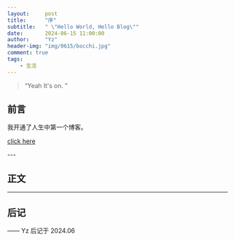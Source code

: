 ```yaml
---
layout:     post
title:      "序"
subtitle:   " \"Hello World, Hello Blog\""
date:       2024-06-15 11:00:00
author:     "Yz"
header-img: "img/0615/bocchi.jpg"
comment: true
tags:
    - 生活
---
```


> “Yeah It's on. ”


## 前言

我开通了人生中第一个博客。

[click here ](#build)



<p id = "build"></p>
---

## 正文



---



## 后记



—— Yz 后记于 2024.06
